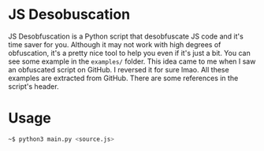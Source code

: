 # JS Desobuscation
JS Desobfuscation is a Python script that desobfuscate JS code and it's time saver for you. Although it may not work with high degrees of obfuscation, it's a pretty nice tool to help you even if it's just a bit. You can see some example in the ``examples/`` folder. This idea came to me when I saw an obfuscated script on GitHub. I reversed it for sure lmao. All these examples are extracted from GitHub. There are some references in the script's header.

# Usage
```bash
~$ python3 main.py <source.js>
```